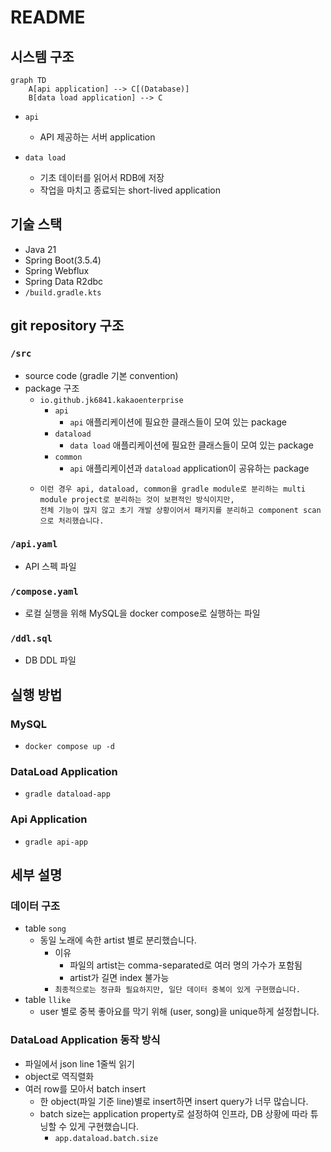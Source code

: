 # README

## 시스템 구조
```mermaid
graph TD
    A[api application] --> C[(Database)]
    B[data load application] --> C
```
- `api`
    - API 제공하는 서버 application

- `data load`
  - 기초 데이터를 읽어서 RDB에 저장
  - 작업을 마치고 종료되는 short-lived application

## 기술 스택
- Java 21
- Spring Boot(3.5.4)
- Spring Webflux
- Spring Data R2dbc
- `/build.gradle.kts`

## git repository 구조
### `/src`
- source code (gradle 기본 convention)
- package 구조
  - `io.github.jk6841.kakaoenterprise`
    - `api`
      - `api` 애플리케이션에 필요한 클래스들이 모여 있는 package
    - `dataload`
      - `data load` 애플리케이션에 필요한 클래스들이 모여 있는 package
    - `common`
      - `api` 애플리케이션과 `dataload` application이 공유하는 package
  - ```
    이런 경우 api, dataload, common을 gradle module로 분리하는 multi module project로 분리하는 것이 보편적인 방식이지만, 
    전체 기능이 많지 않고 초기 개발 상황이어서 패키지를 분리하고 component scan으로 처리했습니다.
    ```

### `/api.yaml`
- API 스펙 파일

### `/compose.yaml`
- 로컬 실행을 위해 MySQL을 docker compose로 실행하는 파일

### `/ddl.sql`
- DB DDL 파일

## 실행 방법
### MySQL
- ```shell
  docker compose up -d
  ```
  
### DataLoad Application
- ```shell
  gradle dataload-app
  ```
  

### Api Application
- ```shell
  gradle api-app
  ```

## 세부 설명
### 데이터 구조
- table `song`
  - 동일 노래에 속한 artist 별로 분리했습니다.
    - 이유
      - 파일의 artist는 comma-separated로 여러 명의 가수가 포함됨
      - artist가 길면 index 불가능
    - `최종적으로는 정규화 필요하지만, 일단 데이터 중복이 있게 구현했습니다.`
- table `llike`
  - user 별로 중복 좋아요를 막기 위해 (user, song)을 unique하게 설정합니다.

### DataLoad Application 동작 방식
- 파일에서 json line 1줄씩 읽기
- object로 역직렬화
- 여러 row를 모아서 batch insert
  - 한 object(파일 기준 line)별로 insert하면 insert query가 너무 많습니다.
  - batch size는 application property로 설정하여 인프라, DB 상황에 따라 튜닝할 수 있게 구현했습니다.
    - `app.dataload.batch.size`